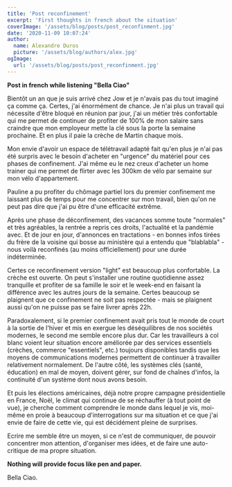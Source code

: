```yaml
---
title: 'Post reconfinement'
excerpt: 'First thoughts in french about the situation'
coverImage: '/assets/blog/posts/post_reconfinment.jpg'
date: '2020-11-09 10:07:24'
author:
  name: Alexandre Duros
  picture: '/assets/blog/authors/alex.jpg'
ogImage:
  url: '/assets/blog/posts/post_reconfinment.jpg'
---
```


__Post in french while listening "Bella Ciao"__

Bientôt un an que je suis arrivé chez Jow et je n'avais pas du tout imaginé ça comme ça. Certes, j'ai énormément de chance. Je n'ai plus un travail qui nécessite d'être bloqué en réunion par jour, j'ai un métier très confortable qui me permet de continuer de profiter de 100% de mon salaire sans craindre que mon employeur mette la clé sous la porte la semaine prochaine. Et en plus il paie la crèche de Martin chaque mois.

Mon envie d'avoir un espace de télétravail adapté fait qu'en plus je n'ai pas été surpris avec le besoin d'acheter en "urgence" du matériel pour ces phases de confinement.
J'ai même eu le nez creux d'acheter un home trainer qui me permet de flirter avec les 300km de vélo par semaine sur mon vélo d'appartement.

Pauline a pu profiter du chômage partiel lors du premier confinement me laissant plus de temps pour me concentrer sur mon travail, bien qu'on ne peut pas dire que j'ai pu être d'une efficacité extrême.

Après une phase de déconfinement, des vacances somme toute "normales" et très agréables, la rentrée a repris ces droits, l'actualité et la pandémie avec. Et de jour en jour, d'annonces en tractations - en bonnes infos tirées du frère de la voisine qui bosse au ministère qui a entendu que "blablabla" - nous voilà reconfinés (au moins officiellement) pour une durée indéterminée.

Certes ce reconfinement version "light" est beaucoup plus confortable. La crèche est ouverte. On peut s'installer une routine quotidienne assez tranquille et profiter de sa famille le soir et le week-end en faisant la différence avec les autres jours de la semaine.
Certes beaucoup se plaignent que ce confinement ne soit pas respectée - mais se plaignent aussi qu'on ne puisse pas se faire livrer après 22h.

Paradoxalement, si le premier confinement avait pris tout le monde de court à la sortie de l'hiver et mis en exergue les déséquilibres de nos sociétés modernes, le second me semble encore plus dur. Car les travailleurs à col blanc voient leur situation encore améliorée par des services essentiels (crèches, commerce "essentiels", etc.) toujours disponibles tandis que les moyens de communications modernes permettent de continuer à travailler relativement normalement. De l'autre côté, les systèmes clés (santé, éducation) en mal de moyen, doivent gérer, sur fond de chaînes d'infos, la continuité d'un système dont nous avons besoin.

Et puis les élections américaines, déjà notre propre campagne présidentielle en France, Noël, le climat qui continue de se réchauffer (à tout point de vue), je cherche comment comprendre le monde dans lequel je vis, moi-même en proie à beaucoup d'interrogations sur ma situation et ce que j'ai envie de faire de cette vie, qui est décidément pleine de surprises.

Ecrire me semble être un moyen, si ce n'est de communiquer, de pouvoir concentrer mon attention, d'organiser mes idées, et de faire une auto-critique de ma propre situation.

__Nothing will provide focus like pen and paper.__

Bella Ciao.
